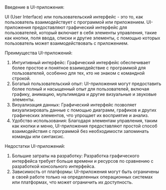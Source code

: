Введение в UI-приложения:

UI (User Interface) или пользовательский интерфейс - это то, как пользователь взаимодействует с программой или приложением. UI-приложения предоставляют графический интерфейс для пользователей, который включает в себя элементы управления, такие как кнопки, поля ввода, списки и другие элементы, с помощью которых пользователь может взаимодействовать с приложением.

Преимущества UI-приложений:
1. Интуитивный интерфейс: Графический интерфейс обеспечивает более простое и понятное взаимодействие с программой для пользователей, особенно для тех, кто не знаком с командной строкой.
2. Богатый пользовательский опыт: UI-приложения могут предоставить более полный и насыщенный опыт для пользователей, включая графику, анимацию, мультимедиа и другие визуальные и звуковые элементы.
3. Визуализация данных: Графический интерфейс позволяет визуализировать данные с помощью диаграмм, графиков и других графических элементов, что упрощает их восприятие и анализ.
4. Удобство использования: Благодаря элементам управления, таким как кнопки и меню, UI-приложения предоставляют простой способ взаимодействия с программой без необходимости запоминать команды или синтаксис.

Недостатки UI-приложений:
1. Большие затраты на разработку: Разработка графического интерфейса требует больше времени и ресурсов по сравнению с разработкой консольного интерфейса.
2. Зависимость от платформы: UI-приложения могут быть ограничены в своей работе только на определенных операционных системах или платформах, что может ограничить их доступность.
